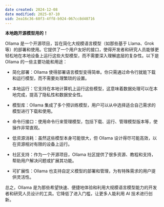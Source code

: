 ```yaml
---
date created: 2024-12-08
date modified: 2025-07-10
uid: 2ea16c36-60f3-4ff8-b924-067cc8d40716
---
```

**本地跑开源模型用的！**

Ollama 是一个开源项目，旨在简化大规模语言模型（如那些基于 Llama、Grok 等）的部署和使用。它提供了一个用户友好的接口，使得开发者和研究人员能够更轻松地在本地设备上运行这些大型模型，而不需要深入理解底层的复杂性。以下是 Ollama 的一些主要功能和用途：

  

- 简化部署：Ollama 使得部署语言模型变得简单。你只需通过命令行就能下载和运行模型，而不需要处理繁琐的设置。
    
- 本地运行：它支持在本地计算机上运行这些模型，这意味着数据处理可以在本地完成，提高了隐私性和数据安全性。
    
- 模型库：Ollama 集成了多个预训练模型，用户可以从中选择适合自己需求的模型进行下载和使用。
    
- 命令行接口：使用命令行来管理模型，包括下载、运行、管理模型版本等，使操作非常直观。
    
- 低资源消耗：虽然这些模型本身可能很大，但 Ollama 设计得尽可能高效，以在资源相对有限的设备上运行。
    
- 社区支持：作为一个开源项目，Ollama 社区提供了很多资源、教程和支持，帮助用户解决问题或扩展其功能。
    
- 可扩展性：Ollama 也支持自定义模型的部署和管理，为有特殊需求的用户提供灵活性。
    

  

总之，Ollama 是为那些希望快速、便捷地体验和利用大规模语言模型能力的开发者和研究人员设计的工具。它降低了进入门槛，让更多人能利用 AI 技术进行创新。
